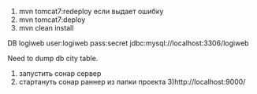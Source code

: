 1) mvn tomcat7:redeploy если выдает ошибку 
2) mvn tomcat7:deploy
3) mvn clean install

DB logiweb user:logiweb pass:secret
jdbc:mysql://localhost:3306/logiweb

Need to dump db city table. 


1) запустить сонар сервер
2) стартануть сонар раннер из папки проекта
3)http://localhost:9000/
